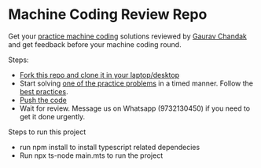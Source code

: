 # Machine Coding Review Repo
Get your [practice machine coding](https://workat.tech/machine-coding/practice) solutions reviewed by [Gaurav Chandak](https://www.linkedin.com/in/gcnit/) and get feedback before your machine coding round.

Steps:
- [Fork this repo and clone it in your laptop/desktop](https://workattech.github.io/machine-coding-feedback/#setup)
- Start solving [one of the practice problems](https://workat.tech/machine-coding/practice) in a timed manner. Follow the [best practices](https://workat.tech/machine-coding/article/how-to-ace-machine-coding-round-hi8lnpp8tlmo).
- [Push the code](https://workattech.github.io/machine-coding-feedback/#submission)
- Wait for review. Message us on Whatsapp (9732130450) if you need to get it done urgently.


Steps to run this project
- run npm install to install typescript related dependecies
- Run npx ts-node main.mts to run the project
